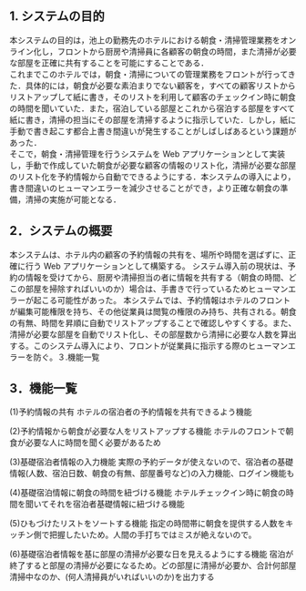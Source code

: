 ## 1. システムの目的

本システムの目的は，池上の勤務先のホテルにおける朝食・清掃管理業務をオンライン化し，フロントから厨房や清掃員に各顧客の朝食の時間，また清掃が必要な部屋を正確に共有することを可能にすることである．  
これまでこのホテルでは，朝食・清掃についての管理業務をフロントが行ってきた．具体的には，朝食が必要な素泊まりでない顧客を，すべての顧客リストからリストアップして紙に書き，そのリストを利用して顧客のチェックイン時に朝食の時間を聞いていた．また，宿泊している部屋とこれから宿泊する部屋をすべて紙に書き，清掃の担当にその部屋を清掃するように指示していた．しかし，紙に手動で書き起こす都合上書き間違いが発生することがしばしばあるという課題があった．  
そこで，朝食・清掃管理を行うシステムを Web アプリケーションとして実装し，手動で作成していた朝食が必要な顧客の情報のリスト化，清掃が必要な部屋のリスト化を予約情報から自動でできるようにする．本システムの導入により，書き間違いのヒューマンエラーを減少させることができ，より正確な朝食の準備，清掃の実施が可能となる．

## 2．システムの概要

本システムは、ホテル内の顧客の予約情報の共有を、場所や時間を選ばずに、正確に行う Web アプリケーションとして構築する。
システム導入前の現状は、予約の情報を受けてから、厨房や清掃担当の者に情報を共有する（朝食の時間、どこの部屋を掃除すればいいのか）場合は、手書きで行っているためヒューマンエラーが起こる可能性があった。
本システムでは、予約情報はホテルのフロントが編集可能権限を持ち、その他従業員は閲覧の権限のみ持ち、共有される。朝食の有無、時間を昇順に自動でリストアップすることで確認しやすくする。また、清掃が必要な部屋を自動でリスト化し、その部屋数から清掃に必要な人数を算出する。このシステム導入により、フロントが従業員に指示する際のヒューマンエラーを防ぐ。３.機能一覧

## 3．機能一覧

(1)予約情報の共有
ホテルの宿泊者の予約情報を共有できるよう機能

(2)予約情報から朝食が必要な人をリストアップする機能
ホテルのフロントで朝食が必要な人に時間を聞く必要があるため

(3)基礎宿泊者情報の入力機能
実際の予約データが使えないので、宿泊者の基礎情報(人数、宿泊日数、朝食の有無、部屋番号など)の入力機能、ログイン機能も

(4)基礎宿泊情報に朝食の時間を紐づける機能
ホテルチェックイン時に朝食の時間を聞いてそれを宿泊者基礎情報に紐づける機能

(5)ひもづけたリストをソートする機能
指定の時間帯に朝食を提供する人数をキッチン側で把握したいため。人間の手打ちではミスが絶えないので。

(6)基礎宿泊者情報を基に部屋の清掃が必要な日を見えるようにする機能
宿泊が終了すると部屋の清掃が必要になるため。どの部屋に清掃が必要か、合計何部屋清掃中なのか、(何人清掃員がいればいいのか)を出力する
